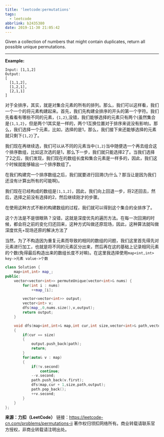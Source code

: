 ```yaml
---
title: 'leetcode:permutations'
tags:
  - leetcode
abbrlink: b2435380
date: 2019-11-30 21:05:42
---
```


Given a collection of numbers that might contain duplicates, return all possible unique permutations.

<!-- more -->

------

**Example:**
```
Input: [1,1,2]
Output:
[
  [1,1,2],
  [1,2,1],
  [2,1,1]
]
```

对于全排序，其实，就是对集合元素的所有的排列。那么，我们可以这样看，我们一个一个的将元素构建起来。首先，我们先构建全排序的开头的第一个字符。我们先看看有哪些不同的元素，`{1,2}`,没错，我们能够选择的元素只有两个(虽然集合是`{1,1,2}`，但是两个1其实是一样的，两个1互换位置对于排序来说没有影响)。那么，我们选择一个元素，比如，选择的是1，那么，我们接下来还能够选择的元素就只剩下`{1,2}`了。

我们现在再继续选，我们可以从不同的元素当中`{1,2}`当中随便选一个再去组合这个排序数组，比如这次选的是1，那么下一步，我们就只能选择2了。当我们选择了2之后，我们发现，我们现在的数组长度和集合元素是一样多的，因此，我们这个时候就能够输出一个排序数组了。

在我们构建完一个排序数组之后，我们就要进行回溯(为什么？那当让是因为我们还没有计算出所有的可能啊)。

我们现在已经构成的数组是`[1,1,2]`，因此，我们向上回退一步，将2还回去，然后，选择之前没有选择的2，然后继续刚才的步骤。

在使用这种方式不断的构建数组的过程，我们就可以得到这个集合的全排序了。

这个方法是不是很眼熟？没错，这就是深度优先的遍历方法。在每一次回溯的时候，都会将之前的变化归还回来，这种方式叫做还原现场，因此，这种算法就叫做深度优先+现场还原的解决方法了

当然，为了不构造因为重复元素而导致的相同的数组的问题，我们这里首先得先对元素进行加工，也就是将不同的元素区分出来，然后再在这的基础上记录相同元素的个数(免得最后构造出来的数组长度不对嘛)。在这里我选择使用`map<int,int> key->元素 value->个数`

```cpp
class Solution {
    map<int,int> map_;
public:
    vector<vector<int>> permuteUnique(vector<int>& nums) {
        for(int i : nums)
            ++map_[i];

        vector<vector<int>> output;
        vector<int> v;
        dfs(map_,0,nums.size(),v,output);
        return output;
    }

    void dfs(map<int,int>& map,int cur,int size,vector<int>& path,vector<vector<int>>& output)
    {
        if(cur == size)
        {
            output.push_back(path);
            return;
        }
        for(auto& v : map)
        {
            if(!v.second)
                continue;
            --v.second;
            path.push_back(v.first);
            dfs(map,cur + 1,size,path,output);
            path.pop_back();
            ++v.second;
        }
    }
};
```



**来源：力扣（LeetCode）**
链接：https://leetcode-cn.com/problems/permutations-ii
著作权归领扣网络所有。商业转载请联系官方授权，非商业转载请注明出处。
